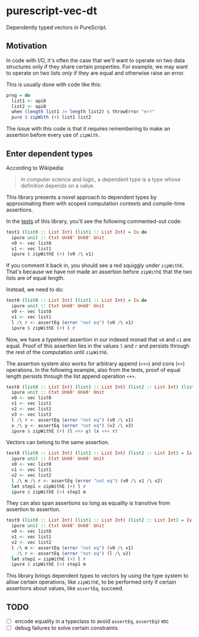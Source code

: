 # purescript-vec-dt

Dependently typed vectors in PureScript.

## Motivation

In code with I/O, it's often the case that we'll want to operate on two data structures only if they share certain properties. For example, we may want to operate on two lists _only_ if they are equal and otherwise raise an error.

This is usually done with code like this:

```purescript
prog = do
  list1 <- api0
  list2 <- api0
  when (length list1 /= length list2) $ throwError "err"
  pure $ zipWith (+) list1 list2
```

The issue with this code is that it requires remembering to make an assertion before every use of `zipWith`.

## Enter dependent types

According to Wikipedia:

> In computer science and logic, a dependent type is a type whose definition depends on a value.

This library presents a novel approach to dependent types by approximating them with scoped computation contexts and compile-time assertions.

In the [tests](./test/Main.purs) of this library, you'll see the following commented-out code:

```purescript
test1 (list0 :: List Int) (list1 :: List Int) = Ix.do
  ipure unit :: Ctxt Unk0' Unk0' Unit
  v0 <- vec list0
  v1 <- vec list1
  ipure $ zipWithE (+) (v0 /\ v1)
```

If you comment it back in, you should see a red squiggly under `zipWithE`. That's because we have not made an assertion before `zipWithE` that the two lists are of equal length.

Instead, we need to do:

```purescript
test0 (list0 :: List Int) (list1 :: List Int) = Ix.do
  ipure unit :: Ctxt Unk0' Unk0' Unit
  v0 <- vec list0
  v1 <- vec list1
  l /\ r <- assertEq (error "not eq") (v0 /\ v1)
  ipure $ zipWithE (+) l r
```

Now, we have a typelevel assertion in our indexed monad that `v0` and `v1` are equal. Proof of this assertion lies in the values `l` and `r` and persists through the rest of the computation until `zipWithE`.

The assertion system also works for arbitrary append (`<+>`) and cons (`+>`) operations. In the following example, also from the tests, proof of equal length persists through the list append operation `<+>`.

```purescript
test6 (list0 :: List Int) (list1 :: List Int) (list2 :: List Int) (list3 :: List Int) = Ix.do
  ipure unit :: Ctxt Unk0' Unk0' Unit
  v0 <- vec list0
  v1 <- vec list1
  v2 <- vec list2
  v3 <- vec list3
  l /\ r <- assertEq (error "not eq") (v0 /\ v1)
  x /\ y <- assertEq (error "not eq") (v2 /\ v3)
  ipure $ zipWithE (+) (l <+> y) (x <+> r)
```

Vectors can belong to the same assertion.

```purescript
test8 (list0 :: List Int) (list1 :: List Int) (list2 :: List Int) = Ix.do
  ipure unit :: Ctxt Unk0' Unk0' Unit
  v0 <- vec list0
  v1 <- vec list1
  v2 <- vec list2
  l /\ m /\ r <- assertEq (error "not eq") (v0 /\ v1 /\ v2)
  let step1 = zipWithE (+) l r
  ipure $ zipWithE (+) step1 m
```

They can also span assertions so long as equality is transitive from assertion to assertion.

```purescript
test9 (list0 :: List Int) (list1 :: List Int) (list2 :: List Int) = Ix.do
  ipure unit :: Ctxt Unk0' Unk0' Unit
  v0 <- vec list0
  v1 <- vec list1
  v2 <- vec list2
  l /\ m <- assertEq (error "not eq") (v0 /\ v1)
  _ /\ r <- assertEq (error "not eq") (l /\ v2)
  let step1 = zipWithE (+) l r
  ipure $ zipWithE (+) step1 m
```

This library brings dependent types to vectors by using the type system to allow certain operations, like `zipWithE`, to be performed only if certain assertions about values, like `assertEq`, succeed.

## TODO

- [ ] encode equality in a typeclass to avoid `assertEq`, `assertEq3` etc
- [ ] debug failures to solve certain constraints
